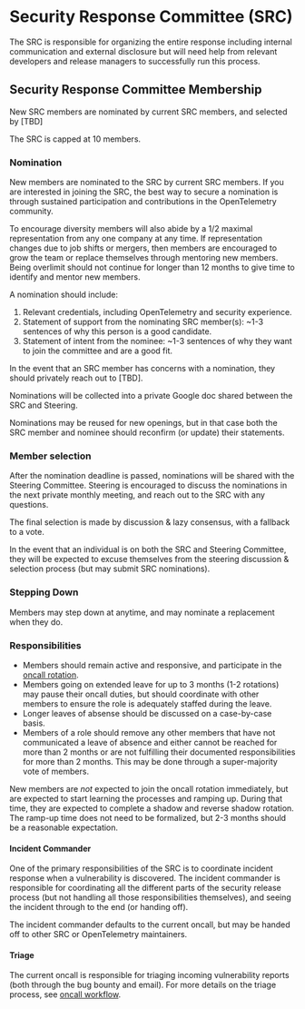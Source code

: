 # Security Response Committee (SRC)

The SRC is responsible for organizing the entire response including internal
communication and external disclosure but will need help from relevant
developers and release managers to successfully run this process.

## Security Response Committee Membership

New SRC members are nominated by current SRC members, and selected by [TBD]

The SRC is capped at 10 members.

### Nomination

New members are nominated to the SRC by current SRC members. If you are
interested in joining the SRC, the best way to secure a nomination is through
sustained participation and contributions in the OpenTelemetry community.

To encourage diversity members will also abide by a 1/2 maximal representation
from any one company at any time. If representation changes due to job shifts or
mergers, then members are encouraged to grow the team or replace themselves
through mentoring new members. Being overlimit should not continue for longer
than 12 months to give time to identify and mentor new members.

A nomination should include:

1. Relevant credentials, including OpenTelemetry and security experience.
2. Statement of support from the nominating SRC member(s): ~1-3 sentences of why
   this person is a good candidate.
3. Statement of intent from the nominee: ~1-3 sentences of why they want to join
   the committee and are a good fit.

In the event that an SRC member has concerns with a nomination, they should
privately reach out to [TBD].

Nominations will be collected into a private Google doc shared between the SRC
and Steering.

Nominations may be reused for new openings, but in that case both the SRC member
and nominee should reconfirm (or update) their statements.

### Member selection

After the nomination deadline is passed, nominations will be shared with the
Steering Committee. Steering is encouraged to discuss the nominations in the
next private monthly meeting, and reach out to the SRC with any questions.

The final selection is made by discussion & lazy consensus, with a fallback to a
vote.

In the event that an individual is on both the SRC and Steering Committee, they
will be expected to excuse themselves from the steering discussion & selection
process (but may submit SRC nominations).

### Stepping Down

Members may step down at anytime, and may nominate a replacement when they do.

### Responsibilities

- Members should remain active and responsive, and participate in the [oncall
  rotation](./src-oncall.md).
- Members going on extended leave for up to 3 months (1-2 rotations) may pause
  their oncall duties, but should coordinate with other members to ensure the
  role is adequately staffed during the leave.
- Longer leaves of absense should be discussed on a case-by-case basis.
- Members of a role should remove any other members that have not communicated a
  leave of absence and either cannot be reached for more than 2 months or are
  not fulfilling their documented responsibilities for more than 2 months. This
  may be done through a super-majority vote of members.

New members are *not* expected to join the oncall rotation immediately, but are
expected to start learning the processes and ramping up. During that time, they
are expected to complete a shadow and reverse shadow rotation. The ramp-up time
does not need to be formalized, but 2-3 months should be a reasonable
expectation.

#### Incident Commander

One of the primary responsibilities of the SRC is to coordinate incident
response when a vulnerability is discovered. The incident commander is
responsible for coordinating all the different parts of the security release
process (but not handling all those responsibilities themselves), and seeing the
incident through to the end (or handing off).

The incident commander defaults to the current oncall, but may be handed off to
other SRC or OpenTelemetry maintainers.

#### Triage

The current oncall is responsible for triaging incoming vulnerability reports
(both through the bug bounty and email). For more details on the triage process,
see [oncall workflow](./src-oncall.md).
